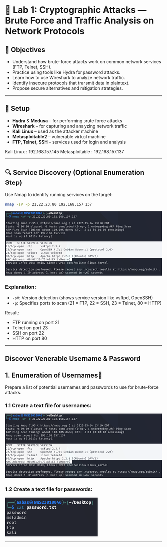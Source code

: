 # 🔐 Lab 1: Cryptographic Attacks — Brute Force and Traffic Analysis on Network Protocols

## 🎯 Objectives

- Understand how brute-force attacks work on common network services (FTP, Telnet, SSH).
- Practice using tools like Hydra for password attacks.
- Learn how to use Wireshark to analyze network traffic.
- Identify insecure protocols that transmit data in plaintext.
- Propose secure alternatives and mitigation strategies.

---

## 🧰 Setup

- **Hydra** & **Medusa** – for performing brute force attacks  
- **Wireshark** – for capturing and analyzing network traffic  
- **Kali Linux** – used as the attacker machine  
- **Metasploitable2** – vulnerable virtual machine  
- **FTP, Telnet, SSH** – services used for login and analysis
  
Kali Linux : 192.168.157.145
Metasploitable : 192.168.157.137

---

## 🔍 Service Discovery (Optional Enumeration Step)

Use Nmap to identify running services on the target:

```bash
nmap -sV -p 21,22,23,80 192.168.157.137
```
![nmap](screenshot/nmap.png)

### Explanation:
- `-sV`: Version detection (shows service version like vsftpd, OpenSSH)
- `-p`: Specifies ports to scan (21 = FTP, 22 = SSH, 23 = Telnet, 80 = HTTP)
  
Result:  
- FTP running on port 21  
- Telnet on port 23  
- SSH on port 22
- HTTP on port 80

---

## Discover Venerable Username & Password

## 1. Enumeration of Usernames🥐

Prepare a list of potential usernames and passwords to use for brute-force attacks.

### 1.1 Create a text file for usernames:

![username](screenshot/nmap.png)

### 1.2 Create a text file for passwords:

![password](screenshot/password.png)

---